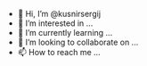 - 👋 Hi, I’m @kusnirsergij
- 👀 I’m interested in ...
- 🌱 I’m currently learning ...
- 💞️ I’m looking to collaborate on ...
- 📫 How to reach me ...

<!---
kusnirsergij/kusnirsergij is a ✨ special ✨ repository because its `README.md` (this file) appears on your GitHub profile.
You can click the Preview link to take a look at your changes.
--->

